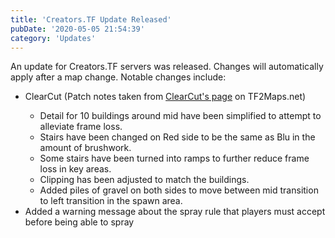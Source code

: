 ```yaml
---
title: 'Creators.TF Update Released'
pubDate: '2020-05-05 21:54:39'
category: 'Updates'
---
```


<p>An update for Creators.TF servers was released. Changes will automatically apply after a map change. Notable changes include:</p>
<ul>
	<li>ClearCut (Patch notes taken from <a href="https://tf2maps.net/downloads/clearcut.5682/update?update=23689" target="_blank">ClearCut's page</a> on TF2Maps.net)</li>
	<ul>
		<li>Detail for 10 buildings around mid have been simplified to attempt to alleviate frame loss.</li>
		<li>Stairs have been changed on Red side to be the same as Blu in the amount of brushwork.</li>
		<li>Some stairs have been turned into ramps to further reduce frame loss in key areas.</li>
		<li>Clipping has been adjusted to match the buildings.</li>
		<li>Added piles of gravel on both sides to move between mid transition to left transition in the spawn area.</li>
	</ul>
	<li>Added a warning message about the spray rule that players must accept before being able to spray</li>
</ul>
